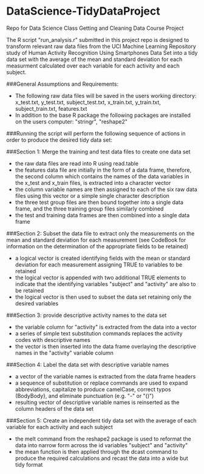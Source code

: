 DataScience-TidyDataProject
===========================

Repo for Data Science Class Getting and Cleaning Data Course Project

The R script "run_analysis.r" submitted in this project repo 
is designed to transform relevant raw data files from the UCI
Machine Learning Repository study of Human Activity Recognition Using
Smartphones Data Set into a tidy data set with the average of the mean and
standard deviation for each measurment calculated over each variable for
each activity and each subject.

###General Assumptions and Requirements:
* The following raw data files will be saved in the users working directory:
	x_test.txt, y_test.txt, subject_test.txt, x_train.txt, y_train.txt,
	subject_train.txt, features.txt
* In addition to the base R package the following packages are installed on
	the users computer:  "stringr", "reshape2"

###Running the script will perform the following sequence of actions in order 
to produce the desired tidy data set:

###Section 1: Merge the training and test data files to create one data set
* the raw data files are read into R using read.table
* the features data file are initially in the form of a data frame,
	therefore, the second column which contains the names of the data
	variables in the x_test and x_train files, is extracted into a
	character vector
* the column variable names are then assigned to each of the six raw
	data files using this vector or a simple single character description
* the three test group files are then bound together into a single data
	frame, and the three training group files similarly combined
* the test and training data frames are then combined into a single
	data frame

###Section 2: Subset the data file to extract only the measurements on the mean
and standard deviation for each measurement (see CodeBook for information on
the determination of the appropriate fields to be retained)
* a logical vector is created identifying fields with the mean or standard
	deviation for each measurement assigning TRUE to variables to be retained
* the logical vector is appended with two additional TRUE elements to
	indicate that the identifying variables "subject" and "activity" are
	also to be retained
* the logical vector is then used to subset the data set retaining only
	the desired variables
	
###Section 3: provide descriptive activity names to the data set
* the variable column for "activity" is extracted from the data into a vector
* a series of simple text substitution commands replaces the activity
	codes with descriptive names
* the vector is then inserted into the data frame overlaying the descriptive
	names in the "activity" variable column
	
###Section 4: Label the data set with descriptive variable names
* a vector of the variable names is extracted from the data frame headers
* a sequence of substitution or replace commands are used to expand
	abbreviations, capitalize to produce camelCase, correct typos (BodyBody},
	and eliminate punctuation (e.g. "-" or "()")
* resulting vector of descriptive variable names is reinserted as the column
	headers of the data set
	
###Section 5: Create an independent tidy data set with the average of each variable
for each activity and each subject
* the melt command from the reshape2 package is used to reformat the data into
	narrow form across the id variables "subject" and "activity"
* the mean function is then applied through the dcast command to produce the
	required calculations and recast the data into a wide but tidy format
